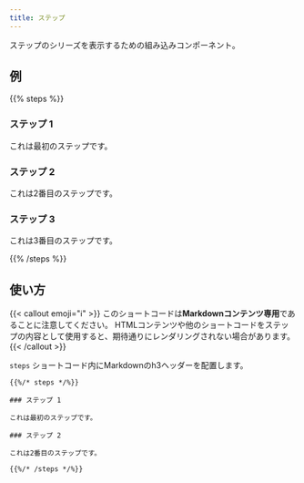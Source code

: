 ```yaml
---
title: ステップ
---
```


ステップのシリーズを表示するための組み込みコンポーネント。

## 例

{{% steps %}}

### ステップ 1

これは最初のステップです。

### ステップ 2

これは2番目のステップです。

### ステップ 3

これは3番目のステップです。

{{% /steps %}}

## 使い方

{{< callout emoji="ℹ️" >}}
  このショートコードは**Markdownコンテンツ専用**であることに注意してください。
  HTMLコンテンツや他のショートコードをステップの内容として使用すると、期待通りにレンダリングされない場合があります。
{{< /callout >}}

`steps` ショートコード内にMarkdownのh3ヘッダーを配置します。

```
{{%/* steps */%}}

### ステップ 1

これは最初のステップです。

### ステップ 2

これは2番目のステップです。

{{%/* /steps */%}}
```